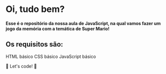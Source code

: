 # Oi, tudo bem?

#### Esse é o repositório da nossa aula de JavaScript, na qual vamos fazer um jogo da memória com a temática de Super Mario!

## Os requisitos são:
HTML básico
CSS básico
JavaScript básico

🚀 Let's code! 🚀